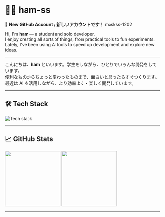 # 🧑‍💻 ham-ss
**🌟 New GitHub Account / 新しいアカウントです！**
maskss-1202

Hi, I'm **ham** — a student and solo developer.  
I enjoy creating all sorts of things, from practical tools to fun experiments.  
Lately, I've been using AI tools to speed up development and explore new ideas.

---

こんにちは、**ham** といいます。学生をしながら、ひとりでいろんな開発をしています。  
便利なものからちょっと変わったものまで、面白いと思ったらすぐつくります。  
最近は AI を活用しながら、より効率よく・楽しく開発しています。

---

## 🛠 Tech Stack

<p align="left">
  <img src="https://skillicons.dev/icons?i=java,py,html,nextjs,linux,redis,mariadb" alt="Tech stack" />
</p>

---

## 📈 GitHub Stats

<p align="left">
  <img height="180em" src="![Anurag's GitHub stats](https://github-readme-stats.vercel.app/api?username=ham-ss&show_icons=true&theme=radical)" />
  <img height="180em" src="https://github-readme-stats.vercel.app/api/top-langs/?username=ham-ss&layout=compact" />
</p>

---
